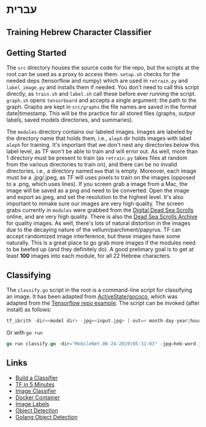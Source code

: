 # עברית

## Training Hebrew Character Classifier

## Getting Started
The `src` directory houses the source code for the repo, but the scripts at the root can be used as a proxy to access them. `setup.sh` checks for the needed deps (tensorflow and numpy) which are used in `retrain.py` and `label_image.py` and installs them if needed. You don't need to call this script directly, as `train.sh` and `label.sh` call these before ever running the script. `graph.sh` opens `tensorboard` and accepts a single argument: the path to the graph. Graphs are kept in `src/graphs` the file names are saved in the format date|timestamp. This will be the practice for all stored files (graphs, output labels, saved models directories, and summaries). 

The `modules` directory contains our labeled images. Images are labeled by the directory name that holds them, i.e., `aleph` dir holds images with label `aleph` for training. It's important that we don't nest any directories below this label level, as TF won't be able to train and will error out. As well, more than 1 directory must be present to train (as `retrain.py` takes files at random from the various directories to train on), and there can be no invalid directories, i.e., a directory named `mem` that is empty. Moreover, each image must be a .jpg/.jpeg, as TF will uses pixels to train on the images (opposed to a .png, which uses lines). If you screen grab a image from a Mac, the image will be saved as a png and need to be converted. Open the image and export as jpeg, and set the resolution to the highest level. It's also important to mmake sure our images are very high quality. The screen grabs currently in `modules` were grabbed from the [Digital Dead Sea Scrolls](http://dss.collections.imj.org.il/) online, and are very high quality. There is also the [Dead Sea Scrolls Archive](https://www.deadseascrolls.org.il/explore-the-archive?locale=en_US) for quality images. As well, there's lots of natural distortion in the images due to the decaying nature of the vellum/parchment/papyrus. TF can accept randomized image interference, but these images have some naturally. This is a great place to go grab more images if the modules need to be beefed up (and they definitely do). A good prelimary goal is to get at least __100__ images into each module, for all 22 Hebrew characters.

## Classifying
The `classify.go` script in the root is a command-line script for classifying an image. It has been adapted from [ActiveState/gococo](https://github.com/ActiveState/gococo), which was adapted from the [Tensorflow repo example](https://github.com/tensorflow/tensorflow/blob/master/tensorflow/go/example_inception_inference_test.go). The script can be invoked (after install) as follows:

```go
tf_ibrith -dir=<model dir> -jpg=<input.jpg> [-out=< month-day-year|hour:min:sec.jpg>] [-labels=<labels.txt>]
```

Or with `go run`

```go
go run classify.go -dir="MobileNet.06-24-2019|05:31:03" -jpg=heb-word.jpg
```

## Links
* [Build a Classifier](https://www.youtube.com/watch?v=QfNvhPx5Px8)
* [TF in 5 Minutes](https://www.youtube.com/watch?v=2FmcHiLCwTU)
* [Image Classifier](https://www.tensorflow.org/hub/tutorials/image_retraining)
* [Docker Container ](https://hub.docker.com/r/tensorflow/tensorflow/)
* [Image Labels](https://towardsdatascience.com/multi-label-image-classification-with-inception-net-cbb2ee538e30)
* [Object Detection](https://github.com/EdjeElectronics/TensorFlow-Object-Detection-API-Tutorial-Train-Multiple-Objects-Windows-10#1-install-tensorflow-gpu-15-skip-this-step-if-tensorflow-gpu-15-is-already-installed)
* [Golang Object Detection](https://github.com/ActiveState/gococo)
